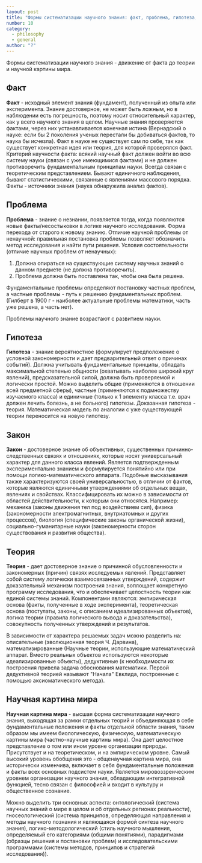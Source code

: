 ```yaml
---
layout: post
title: "Формы систематизации научного знания: факт, проблема, гипотеза, закон, теория, научная картина мира и их особенности в основных подсистемах науки математических, естественных, технических и социально-гуманитарных науках"
number: 10
category:
  - philosophy
  - general
author: "?"
---
```


Формы систематизации научного знания - движение от факта до теории и научной картины мира.

## Факт
**Факт** - исходный элемент знания (фундамент), полученный из опыта или эксперимента. Знание достоверное, не может быть ложным, но в наблюдении есть погрешность, поэтому носит относительный характер, как у всего научного знания в целом.  Научные знания проверяются фактами, через них устанавливается конечная истина (Вернадский о науке: если бы 2 поколения ученых перестали бы добиваться фактов, то наука бы исчезла). Факт в науке не существует сам по себе, так как существует конкретная идея или теория, для которой проверялся факт. Критерий научности факта: всякий научный факт должен войти во всю систему науки (связан с уже имеющимися фактами) и не должен противоречить фундаментальным принципам науки. Всегда связан с теоретическим представлением. Бывают единичного наблюдения, бывают статистическими, связанные с явлениями массового порядка. Факты - источники знания (наука обнаружила анализ фактов).

## Проблема
**Проблема** - знание о незнании, появляется тогда, когда появляются новые факты/несостыковки в логике научного исследования. Форма перехода от старого к новому знанию. Отличие научной проблемы от ненаучной: правильная постановка проблемы позволяет обозначить метод исследования и найти пути решения.
Условия состоятельности (отличие научных проблем от ненаучных):
1. Должна опираться на существующие систему научных знаний о данном предмете (не должна противоречить).
2. Проблема должна быть поставлена так, чтобы она была решена.

Фундаментальные проблемы определяют постановку частных проблем, а частные проблемы - путь к решению фундаментальных проблем. (Гилберт в 1900 г - наиболее актуальные проблемы математики, часть уже решена, а часть нет).

Проблемы научного знание возрастают с развитием науки.

## Гипотеза
**Гипотеза** - знание вероятностное (формулирует предположение о условной закономерности и дает предварительный ответ о причинах событий). Должна учитывать фундаментальные принципы, обладать максимальной степенью общности (охватывать наиболее широкий круг явлений), предсказательной силой, должна быть проверяемой и логически простой. Можно выделить общие (применяются в отношении всей предметной сферы), частные (применяются к подмножеству изучаемого класса) и единичные (только к 1 элементу класса т.е. врач должен лечить болезнь, а не больного) гипотезы. Доказанная гипотеза - теория. Математическая модель по аналогии с уже существующей теории переносится на новую гипотезу. 

## Закон
**Закон** - достоверное знание об объективных, существенных причинно-следственных связях и отношениях, которые носят универсальный характер для данного класса явлений. Является подтвержденным экспериментально знанием и формулируется понятийно или при помощи логико-математического аппарата. Подобные высказывания также характеризуются своей универсальностью, в отличии от фактов, которые являются единичными утверждениями об отдельных вещах, явлениях и свойствах. Классифицировать их можно в зависимости от областей действительности, к которым они относятся. Например: механика (законы движения тел под воздействием сил), физика (закономерности электромагнитных, внутриатомных и других процессов), биология (специфические законы органической жизни), социально-гуманитарные науки (закономерности сторон существования и развития общества).

## Теория
**Теория** - дает достоверное знание о причинной обусловленности и закономерных (причин) связях исследуемых явлений. Представляет собой систему логически взаимосвязанных утверждений, содержит доказательный механизм построения знания, воплощает конкретную программу исследования, что и обеспечивает целостность теории как единой системы знаний. Компонентами являются: эмпирическая основа (факты, полученные в ходе эксперимента), теоретическая основа (постулаты, законы, с описанием идеализированных объектов), логика теории (правила логического вывода и доказательства), совокупность полученных утверждений и результатов.

В зависимости от характера решаемых задач можно разделить на: описательные (эволюционная теория Ч. Дарвина), математизированные (Научные теории, использующие математический аппарат. Вместо реальных объектов используются некоторые идеализированные объекты), дедуктивные (к необходимости их построения привела задача обоснования математики. Первой дедуктивной теорией называют "Начала" Евклида, построенные с помощью аксиоматического метода).

## Научная картина мира
**Научная картина мира** - высшая форма систематизации научного знания, выходящая за рамки отдельных теорий и объединяющая в себе фундаментальные положения и факты отдельной области знания, таким образом мы имеем биологическую, физическую, математическую картины мира (частно-научные картины мира). Она дает целостное представление о том или ином уровне организации природы. Присутствует и на теоретическом, и на эмпирическом уровне. Самый высокий уровень обобщения это - общенаучная картина мира, она исторически изменчива, включает в себя фундаментальные положения и факты всех основных подсистем науки. Является мировоззренческим уровнем организации научного знания, обладающим интегративной функцией, тесно связан с философией и входит в культуру и общественное сознание.

Можно выделить три основных аспекта: онтологический (система научных знаний о мире в целом и об отдельных регионах реальности), гносеологический (система принципов, определяющая направления и методы научного познания и являющаяся формой синтеза научного знания), логико-методологический (стиль научного мышления, определяемый его категориями (общими понятиями), парадигмами (образцы решения и постановки проблем) и исследовательскими программами (системы методов, принципов и стратегий исследования)).
